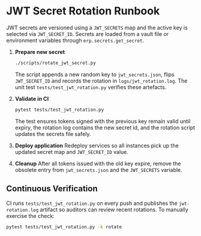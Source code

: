 # JWT Secret Rotation Runbook

JWT secrets are versioned using a `JWT_SECRETS` map and the active key is
selected via `JWT_SECRET_ID`.  Secrets are loaded from a vault file or
environment variables through `erp.secrets.get_secret`.

1. **Prepare new secret**
   ```bash
   ./scripts/rotate_jwt_secret.py
   ```
   The script appends a new random key to `jwt_secrets.json`, flips
   `JWT_SECRET_ID` and records the rotation in `logs/jwt_rotation.log`.
   The unit test `tests/test_jwt_rotation.py` verifies these artefacts.

2. **Validate in CI**
   ```bash
   pytest tests/test_jwt_rotation.py
   ```
   The test ensures tokens signed with the previous key remain valid until
   expiry, the rotation log contains the new secret id, and the rotation
   script updates the secrets file safely.

3. **Deploy application**
   Redeploy services so all instances pick up the updated secret map and
   `JWT_SECRET_ID` value.

4. **Cleanup**
   After all tokens issued with the old key expire, remove the obsolete
   entry from `jwt_secrets.json` and the `JWT_SECRETS` variable.

## Continuous Verification

CI runs `tests/test_jwt_rotation.py` on every push and publishes the
`jwt-rotation.log` artifact so auditors can review recent rotations. To
manually exercise the check:

```bash
pytest tests/test_jwt_rotation.py -k rotate
```
